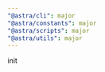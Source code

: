 ```yaml
---
"@astra/cli": major
"@astra/constants": major
"@astra/scripts": major
"@astra/utils": major
---
```


init
